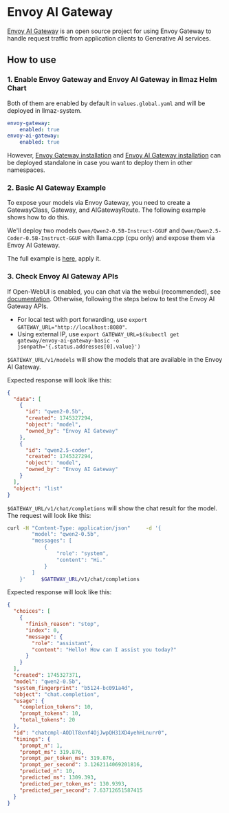 # Envoy AI Gateway

[Envoy AI Gateway](https://aigateway.envoyproxy.io/) is an open source project for using Envoy Gateway
to handle request traffic from application clients to Generative AI services.

## How to use

### 1. Enable Envoy Gateway and Envoy AI Gateway in llmaz Helm Chart

Both of them are enabled by default in `values.global.yaml` and will be deployed in llmaz-system.

```yaml
envoy-gateway:
    enabled: true
envoy-ai-gateway:
    enabled: true
```

However, [Envoy Gateway installation](https://gateway.envoyproxy.io/latest/install/install-helm/) and [Envoy AI Gateway installation](https://aigateway.envoyproxy.io/docs/getting-started/) can be deployed standalone in case you want to deploy them in other namespaces.

### 2. Basic AI Gateway Example

To expose your models via Envoy Gateway, you need to create a GatewayClass, Gateway, and AIGatewayRoute. The following example shows how to do this.

We'll deploy two models `Qwen/Qwen2-0.5B-Instruct-GGUF` and `Qwen/Qwen2.5-Coder-0.5B-Instruct-GGUF` with llama.cpp (cpu only) and expose them via Envoy AI Gateway.

The full example is [here](./examples/envoy-ai-gateway/basic.yaml), apply it.

### 3. Check Envoy AI Gateway APIs

If Open-WebUI is enabled, you can chat via the webui (recommended), see [documentation](./open-webui.md). Otherwise, following the steps below to test the Envoy AI Gateway APIs.

- For local test with port forwarding, use `export GATEWAY_URL="http://localhost:8080"`.
- Using external IP, use `export GATEWAY_URL=$(kubectl get gateway/envoy-ai-gateway-basic -o jsonpath='{.status.addresses[0].value}')`

`$GATEWAY_URL/v1/models` will show the models that are available in the Envoy AI Gateway.

Expected response will look like this:

```json
{
  "data": [
    {
      "id": "qwen2-0.5b",
      "created": 1745327294,
      "object": "model",
      "owned_by": "Envoy AI Gateway"
    },
    {
      "id": "qwen2.5-coder",
      "created": 1745327294,
      "object": "model",
      "owned_by": "Envoy AI Gateway"
    }
  ],
  "object": "list"
}
```

`$GATEWAY_URL/v1/chat/completions` will show the chat result for the model. The request will look like this:

```bash
curl -H "Content-Type: application/json"     -d '{
        "model": "qwen2-0.5b",
        "messages": [
            {
                "role": "system",
                "content": "Hi."
            }
        ]
    }'     $GATEWAY_URL/v1/chat/completions
```

Expected response will look like this:

```json
{
  "choices": [
    {
      "finish_reason": "stop",
      "index": 0,
      "message": {
        "role": "assistant",
        "content": "Hello! How can I assist you today?"
      }
    }
  ],
  "created": 1745327371,
  "model": "qwen2-0.5b",
  "system_fingerprint": "b5124-bc091a4d",
  "object": "chat.completion",
  "usage": {
    "completion_tokens": 10,
    "prompt_tokens": 10,
    "total_tokens": 20
  },
  "id": "chatcmpl-AODlT8xnf4OjJwpQH31XD4yehHLnurr0",
  "timings": {
    "prompt_n": 1,
    "prompt_ms": 319.876,
    "prompt_per_token_ms": 319.876,
    "prompt_per_second": 3.1262114069201816,
    "predicted_n": 10,
    "predicted_ms": 1309.393,
    "predicted_per_token_ms": 130.9393,
    "predicted_per_second": 7.63712651587415
  }
}
```

